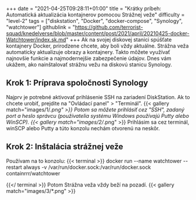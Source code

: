 +++
date = "2021-04-25T09:28:11+01:00"
title = "Krátky príbeh: Automatická aktualizácia kontajnerov pomocou Strážnej veže"
difficulty = "level-2"
tags = ["diskstation", "Docker", "docker-compose", "Synology", "watchtower"]
githublink = "https://github.com/terrorist-squad/knedelverse/blob/master/content/post/2021/april/20210425-docker-Watchtower/index.sk.md"
+++
Ak na svojej diskovej stanici spúšťate kontajnery Docker, prirodzene chcete, aby boli vždy aktuálne. Strážna veža automaticky aktualizuje obrazy a kontajnery. Takto môžete využívať najnovšie funkcie a najmodernejšie zabezpečenie údajov. Dnes vám ukážem, ako nainštalovať strážnu vežu na diskovú stanicu Synology.
## Krok 1: Príprava spoločnosti Synology
Najprv je potrebné aktivovať prihlásenie SSH na zariadení DiskStation. Ak to chcete urobiť, prejdite na "Ovládací panel" > "Terminál".
{{< gallery match="images/1/*.png" >}}
Potom sa môžete prihlásiť cez "SSH", zadaný port a heslo správcu (používatelia systému Windows používajú Putty alebo WinSCP).
{{< gallery match="images/2/*.png" >}}
Prihlásim sa cez terminál, winSCP alebo Putty a túto konzolu nechám otvorenú na neskôr.
## Krok 2: Inštalácia strážnej veže
Používam na to konzolu:
{{< terminal >}}
docker run --name watchtower --restart always -v /var/run/docker.sock:/var/run/docker.sock containrrr/watchtower

{{</ terminal >}}
Potom Strážna veža vždy beží na pozadí.
{{< gallery match="images/3/*.png" >}}
